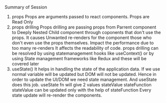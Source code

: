 Summary of Session
1. props
     Props are arguments passed to react components.
     Props are Read Only
2. props drilling
    Props drilling are passing props from Parrent component to Deeply Nested Child component through coponents that don't use the props.
    It causes Unwanted re-renders for the component those who don't even use the props themselves.
    Impact the performance due to too many re-renders
    It affects the readability of code.
    props drilling can be resolved by using statemanagement hooks like useContext() or by using State management frameworks like Redux and these will be covered later
3. useState()
    It helps in handling the state of the application data.
    If we use normal variable will be updated but DOM will not be updated. Hence in order to update the UI/DOM we need state management. And useState does this job.
  useState fn will give 2 values
      stateValue
      stateFunction
   stateValue can be updated only with the help of stateFunction
   Every state update will re-render the components.